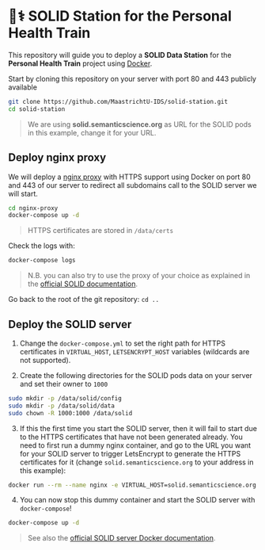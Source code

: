 # 🚉⚕️ SOLID Station for the Personal Health Train

This repository will guide you to deploy a **SOLID Data Station** for the **Personal Health Train** project using [Docker](https://www.docker.com/).

Start by cloning this repository on your server with port 80 and 443 publicly available

```bash
git clone https://github.com/MaastrichtU-IDS/solid-station.git
cd solid-station
```

> We are using **solid.semanticscience.org** as URL for the SOLID pods in this example, change it for your URL.

## Deploy nginx proxy

We will deploy a [nginx proxy](https://github.com/nginx-proxy/) with HTTPS support using Docker on port 80 and 443 of our server to redirect all subdomains call to the SOLID server we will start.

```bash
cd nginx-proxy
docker-compose up -d
```

> HTTPS certificates are stored in `/data/certs`

Check the logs with:

```bash
docker-compose logs
```

> N.B. you can also try to use the proxy of your choice as explained in the [official SOLID documentation](https://solidproject.org//self-hosting/nss).

Go back to the root of the git repository: `cd ..`

## Deploy the SOLID server

1. Change the `docker-compose.yml` to set the right path for HTTPS certificates in `VIRTUAL_HOST`, `LETSENCRYPT_HOST` variables (wildcards are not supported).

2. Create the following directories for the SOLID pods data on your server and set their owner to `1000`

```bash
sudo mkdir -p /data/solid/config
sudo mkdir -p /data/solid/data
sudo chown -R 1000:1000 /data/solid
```

3. If this the first time you start the SOLID server, then it will fail to start due to the HTTPS certificates that have not been generated already. You need to first run a dummy nginx container, and go to the URL you want for your SOLID server to trigger LetsEncrypt to generate the HTTPS certificates for it (change `solid.semanticscience.org` to your address in this example):

```bash
docker run --rm --name nginx -e VIRTUAL_HOST=solid.semanticscience.org -e LETSENCRYPT_HOST=solid.semanticscience.org nginx
```

4. You can now stop this dummy container and start the SOLID server with `docker-compose`!

```bash
docker-compose up -d
```

> See also the [official SOLID server Docker documentation](https://github.com/solid/node-solid-server/tree/master/docker-image).